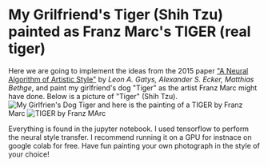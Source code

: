 # My Grilfriend's Tiger (Shih Tzu) painted as Franz Marc's TIGER (real tiger)
Here we are going to implement the ideas from the 2015 paper
["A Neural Algorithm of Artistic Style"](https://arxiv.org/abs/1508.06576) by *Leon A. Gatys,
Alexander S. Ecker, Matthias Bethge*,
and paint my girlfriend's dog "Tiger" as the artist Franz Marc might have done.
Below is a picture of "Tiger" (Shih Tzu).
![My Girlfrien's Dog Tiger](https://drive.google.com/uc?id=1DaDURnkGYfJ2D8eoXrjg-84dXffBcX1z')
and here is the painting of a TIGER by Franz Marc
![TIGER by Franz MArc](https://drive.google.com/uc?id=1S6cVG_neSru21cEGY7UoN1XQy-trfaIH)

Everything is found in the jupyter notebook. I used tensorflow to perform the neural style transfer. I recommend running it on a GPU for instnace on google colab for free. Have fun painting your own photograph in the style of your choice! 
